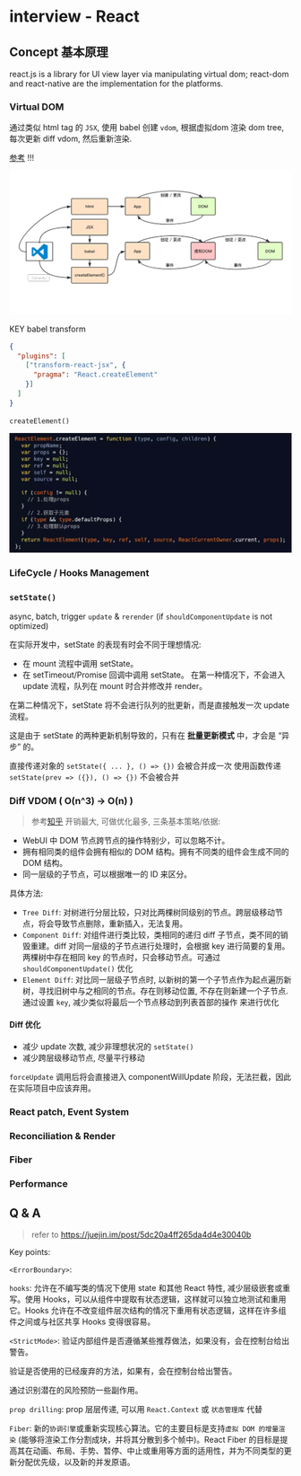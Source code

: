 # interview - React

## Concept 基本原理
react.js is a library for UI view layer via manipulating virtual dom; react-dom and react-native are the implementation for the platforms.

### Virtual DOM
通过类似 html tag 的 `JSX`, 使用 babel 创建 `vdom`, 根据虚拟dom 渲染 dom tree, 每次更新 diff vdom, 然后重新渲染.

[参考](https://juejin.im/post/5cb66fdaf265da0384128445) !!!

![vdom](../../assets/img/interview-react-vdom.png)

KEY babel transform
```json
{
  "plugins": [
    ["transform-react-jsx", {
      "pragma": "React.createElement"
    }]
  ]
}
```

`createElement()`

![createElement](../../assets/img/interview-react-createelement.png)

### LifeCycle / Hooks Management

### `setState()`
async, batch, trigger `update` & `rerender` (if `shouldComponentUpdate` is not optimized)

在实际开发中，setState 的表现有时会不同于理想情况:
- 在 mount 流程中调用 setState。
- 在 setTimeout/Promise 回调中调用 setState。
在第一种情况下，不会进入 update 流程，队列在 mount 时合并修改并 render。

在第二种情况下，setState 将不会进行队列的批更新，而是直接触发一次 update 流程。

这是由于 setState 的两种更新机制导致的，只有在 **批量更新模式** 中，才会是 “异步” 的。

直接传递对象的 `setState({ ... }, () => {})` 会被合并成一次
使用函数传递 `setState(prev => ({}), () => {})` 不会被合并

### Diff VDOM ( O(n^3) -> O(n) )
> 参考[知乎](https://zhuanlan.zhihu.com/p/20346379)
开销最大, 可做优化最多, 三条基本策略/依据:
- WebUI 中 DOM 节点跨节点的操作特别少，可以忽略不计。
- 拥有相同类的组件会拥有相似的 DOM 结构。拥有不同类的组件会生成不同的 DOM 结构。
- 同一层级的子节点，可以根据唯一的 ID 来区分。

具体方法:
- `Tree Diff`: 对树进行分层比较，只对比两棵树同级别的节点。跨层级移动节点，将会导致节点删除，重新插入，无法复用。
- `Component Diff`: 对组件进行类比较，类相同的递归 diff 子节点，类不同的销毁重建。diff 对同一层级的子节点进行处理时，会根据 key 进行简要的复用。两棵树中存在相同 key 的节点时，只会移动节点。可通过 `shouldComponentUpdate()` 优化
- `Element Diff`: 对比同一层级子节点时, 以新树的第一个子节点作为起点遍历新树，寻找旧树中与之相同的节点。存在则移动位置, 不存在则新建一个子节点. 通过设置 `key`, 减少类似将最后一个节点移动到列表首部的操作 来进行优化

#### Diff 优化
- 减少 update 次数, 减少非理想状况的 `setState()`
- 减少跨层级移动节点, 尽量平行移动

`forceUpdate` 调用后将会直接进入 componentWillUpdate 阶段，无法拦截，因此在实际项目中应该弃用。

### React patch, Event System

### Reconciliation & Render

### Fiber

### Performance

## Q & A
> refer to https://juejin.im/post/5dc20a4ff265da4d4e30040b

Key points:

`<ErrorBoundary>`:

`hooks`: 允许在不编写类的情况下使用 state 和其他 React 特性, 减少层级嵌套或重写。使用 Hooks，可以从组件中提取有状态逻辑，这样就可以独立地测试和重用它。Hooks 允许在不改变组件层次结构的情况下重用有状态逻辑，这样在许多组件之间或与社区共享 Hooks 变得很容易。

`<StrictMode>`: 验证内部组件是否遵循某些推荐做法，如果没有，会在控制台给出警告。

验证是否使用的已经废弃的方法，如果有，会在控制台给出警告。

通过识别潜在的风险预防一些副作用。

`prop drilling`: prop 层层传递, 可以用 `React.Context` 或 `状态管理库` 代替

`Fiber`: 新的`协调引擎`或重新实现核心算法。它的主要目标是支持`虚拟 DOM 的增量渲染` (能够将渲染工作分割成块，并将其分散到多个帧中)。React Fiber 的目标是提高其在动画、布局、手势、暂停、中止或重用等方面的适用性，并为不同类型的更新分配优先级，以及新的并发原语。
